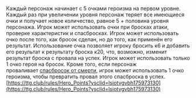 Каждый персонаж начинает с 5 очками героизма на первом уровне. Каждый раз при увеличении уровня персонаж теряет все имеющиеся очки и получает новое количество, равное 5 + половина уровня персонажа. Игрок может использовать очки при бросках атаки, проверке характеристик и спасбросках. Игрок может использовать очко после того, как бросок сделан, но до того, как применён его результат. Использование очка позволяет игроку бросить к6 и добавить его результат к результату броска к20, что, возможно, изменит результат броска с провала на успех. Игрок может использовать только 1 очко героя на бросок. Кроме того, если персонаж проваливает [спасбросок от смерти](https://ttg.club/screens/death_saving_throws), игрок может использовать 1 очко героизма, чтобы превратить провал этого спасброска в успех. [https://ttg.club/rules/Hero_Points?ysclid=lsiotvgvbh175973130](https://ttg.club/rules/Hero_Points?ysclid=lsiotvgvbh175973130)
